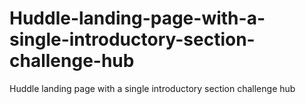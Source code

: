 # Huddle-landing-page-with-a-single-introductory-section-challenge-hub
Huddle landing page with a single introductory section challenge hub
